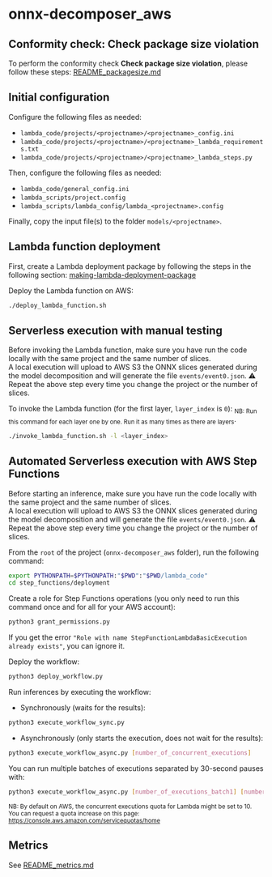 # onnx-decomposer_aws

## Conformity check: Check package size violation

To perform the conformity check **Check package size violation**, please follow these steps: 
[README_packagesize.md](README_packagesize.md)

## Initial configuration

Configure the following files as needed:       
- `lambda_code/projects/<projectname>/<projectname>_config.ini`
- `lambda_code/projects/<projectname>/<projectname>_lambda_requirements.txt`
- `lambda_code/projects/<projectname>/<projectname>_lambda_steps.py`

Then, configure the following files as needed:          
- `lambda_code/general_config.ini`
- `lambda_scripts/project.config`
- `lambda_scripts/lambda_config/lambda_<projectname>.config`

Finally, copy the input file(s) to the folder `models/<projectname>`.

## Lambda function deployment

First, create a Lambda deployment package by following the steps in the following section:
[making-lambda-deployment-package](README_packagesize.md#making-lambda-deployment-package)

Deploy the Lambda function on AWS:
```bash
./deploy_lambda_function.sh
```

## Serverless execution with manual testing

Before invoking the Lambda function, make sure you have run the code locally with the same project and the same
number of slices.       
A local execution will upload to AWS S3 the ONNX slices generated during the model decomposition and
will generate the file `events/event0.json`.
:warning: Repeat the above step every time you change the project or the number of slices.

To invoke the Lambda function (for the first layer, `layer_index` is `0`):
<sub>NB: Run this command for each layer one by one. Run it as many times as there are layers</sub>.
```bash
./invoke_lambda_function.sh -l <layer_index>
```

## Automated Serverless execution with AWS Step Functions

Before starting an inference, make sure you have run the code locally with the same project and the same
number of slices.       
A local execution will upload to AWS S3 the ONNX slices generated during the model decomposition and
will generate the file `events/event0.json`.
:warning: Repeat the above step every time you change the project or the number of slices.

From the `root` of the project (`onnx-decomposer_aws` folder), run the following command:
```bash
export PYTHONPATH=$PYTHONPATH:"$PWD":"$PWD/lambda_code"
cd step_functions/deployment
```

Create a role for Step Functions operations (you only need to run this command once and for all for your AWS account):
```bash
python3 grant_permissions.py
```
If you get the error `"Role with name StepFunctionLambdaBasicExecution already exists"`, you can ignore it.

Deploy the workflow:
```bash
python3 deploy_workflow.py
```

Run inferences by executing the workflow:
- Synchronously (waits for the results):
```bash
python3 execute_workflow_sync.py
```
- Asynchronously (only starts the execution, does not wait for the results):
```bash
python3 execute_workflow_async.py [number_of_concurrent_executions]
```
You can run multiple batches of executions separated by 30-second pauses with:
```bash
python3 execute_workflow_async.py [number_of_executions_batch1] [number_of_executions_batch2] [...]
```
<sub>NB: By default on AWS, the concurrent executions quota for Lambda might be set to 10.
You can request a quota increase on this page: https://console.aws.amazon.com/servicequotas/home </sub>

## Metrics

See [README_metrics.md](README_metrics.md)
